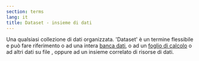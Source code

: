 ```yaml
---
section: terms
lang: it
title: Dataset - insieme di dati
---
```


Una qualsiasi collezione di dati organizzata. 'Dataset' è un termine flessibile e può fare riferimento o ad una intera [banca dati](/glossary/it/database/), o ad un [foglio di calcolo](/glossary/it/spreadsheet/) o ad altri dati su file , oppure ad un insieme correlato di risorse di dati.
